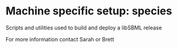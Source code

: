 # Machine specific setup: species
Scripts and utilities used to build and deploy a libSBML release

For more information contact Sarah or Brett
